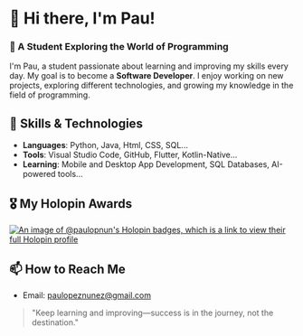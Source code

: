 # 👋 Hi there, I'm Pau!

### 🌱 A Student Exploring the World of Programming
I'm Pau, a student passionate about learning and improving my skills every day. My goal is to become a **Software Developer**. I enjoy working on new projects, exploring different technologies, and growing my knowledge in the field of programming.



## 🚀 Skills & Technologies
- **Languages**: Python, Java, Html, CSS, SQL... 
- **Tools**: Visual Studio Code, GitHub, Flutter, Kotlin-Native...
- **Learning**: Mobile and Desktop App Development, SQL Databases, AI-powered tools...


## 🎖️ My Holopin Awards
[![An image of @paulopnun's Holopin badges, which is a link to view their full Holopin profile](https://holopin.me/paulopnun)](https://holopin.io/@paulopnun)

## 📫 How to Reach Me
- Email: paulopeznunez@gmail.com


> "Keep learning and improving—success is in the journey, not the destination."
